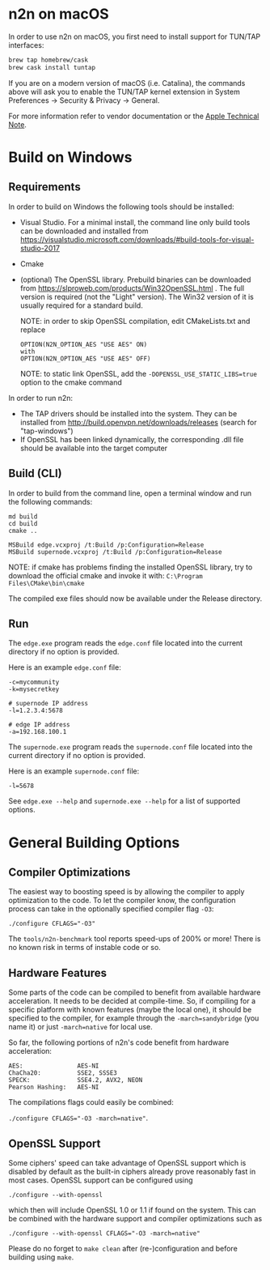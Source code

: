 # n2n on macOS

In order to use n2n on macOS, you first need to install support for TUN/TAP interfaces:

```bash
brew tap homebrew/cask
brew cask install tuntap
```

If you are on a modern version of macOS (i.e. Catalina), the commands above will ask you to enable the TUN/TAP kernel extension in System Preferences → Security & Privacy → General.

For more information refer to vendor documentation or the [Apple Technical Note](https://developer.apple.com/library/content/technotes/tn2459/_index.html).


# Build on Windows

## Requirements

In order to build on Windows the following tools should be installed:

- Visual Studio. For a minimal install, the command line only build tools can be
  downloaded and installed from https://visualstudio.microsoft.com/downloads/#build-tools-for-visual-studio-2017
- Cmake
- (optional) The OpenSSL library. Prebuild binaries can be downloaded from https://slproweb.com/products/Win32OpenSSL.html .
  The full version is required (not the "Light" version). The Win32 version of it is usually required for a standard build.

  NOTE: in order to skip OpenSSL compilation, edit CMakeLists.txt and replace

  ```plaintext
  OPTION(N2N_OPTION_AES "USE AES" ON)
  with
  OPTION(N2N_OPTION_AES "USE AES" OFF)
  ```

  NOTE: to static link OpenSSL, add the `-DOPENSSL_USE_STATIC_LIBS=true` option to the cmake command

In order to run n2n:

- The TAP drivers should be installed into the system. They can be installed from
  http://build.openvpn.net/downloads/releases (search for "tap-windows")
- If OpenSSL has been linked dynamically, the corresponding .dll file should be available
  into the target computer

## Build (CLI)

In order to build from the command line, open a terminal window and run the following commands:

```batch
md build
cd build
cmake ..

MSBuild edge.vcxproj /t:Build /p:Configuration=Release
MSBuild supernode.vcxproj /t:Build /p:Configuration=Release
```

NOTE: if cmake has problems finding the installed OpenSSL library, try to download the official cmake and invoke it with:
`C:\Program Files\CMake\bin\cmake`

The compiled exe files should now be available under the Release directory.

## Run

The `edge.exe` program reads the `edge.conf` file located into the current directory if no option is provided.

Here is an example `edge.conf` file:

```plaintext
-c=mycommunity
-k=mysecretkey

# supernode IP address
-l=1.2.3.4:5678

# edge IP address
-a=192.168.100.1
```

The `supernode.exe` program reads the `supernode.conf` file located into the current directory if no option is provided.

Here is an example `supernode.conf` file:

```plaintext
-l=5678
```

See `edge.exe --help` and `supernode.exe --help` for a list of supported options.

# General Building Options

## Compiler Optimizations

The easiest way to boosting speed is by allowing the compiler to apply optimization to the code. To let the compiler know, the configuration process can take in the optionally specified compiler flag `-O3`:

`./configure CFLAGS="-O3"`

The `tools/n2n-benchmark` tool reports speed-ups of 200% or more! There is no known risk in terms of instable code or so.

## Hardware Features

Some parts of the code can be compiled to benefit from available hardware acceleration. It needs to be decided at compile-time. So, if compiling for a specific platform with known features (maybe the local one), it should be specified to the compiler, for example through the `-march=sandybridge` (you name it) or just `-march=native` for local use.

So far, the following portions of n2n's code benefit from hardware acceleration:

```
AES:               AES-NI
ChaCha20:          SSE2, SSSE3
SPECK:             SSE4.2, AVX2, NEON
Pearson Hashing:   AES-NI
```

The compilations flags could easily be combined:

`./configure CFLAGS="-O3 -march=native"`.

## OpenSSL Support

Some ciphers' speed can take advantage of OpenSSL support which is disabled by default as the built-in ciphers already prove reasonably fast in most cases. OpenSSL support can be configured using

`./configure --with-openssl`

which then will include OpenSSL 1.0 or 1.1 if found on the system. This can be combined with the hardware support and compiler optimizations such as

`./configure --with-openssl CFLAGS="-O3 -march=native"`

Please do no forget to `make clean` after (re-)configuration and before building using `make`.